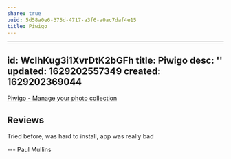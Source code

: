 ```yaml
---
share: true
uuid: 5d58a0e6-375d-4717-a3f6-a0ac7daf4e15
title: Piwigo
---
```

---
id: WcIhKug3i1XvrDtK2bGFh
title: Piwigo
desc: ''
updated: 1629202557349
created: 1629202369044
---

[Piwigo - Manage your photo collection](https://piwigo.org/)

## Reviews

Tried before, was hard to install, app was really bad

--- Paul Mullins

